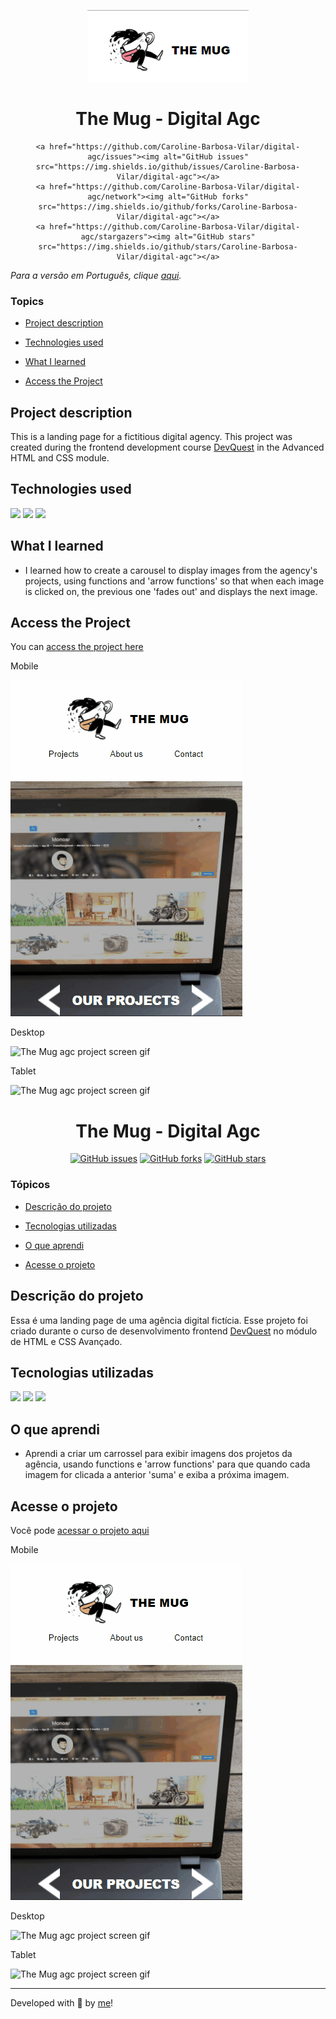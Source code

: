 <p align='center'> <img src="./src/the-mug.png" alt="the agency logo of a man hugging a coffee mug"> </p>

<h1 align='center'> The Mug - Digital Agc </h1>


<div align='center'>

	<a href="https://github.com/Caroline-Barbosa-Vilar/digital-agc/issues"><img alt="GitHub issues" src="https://img.shields.io/github/issues/Caroline-Barbosa-Vilar/digital-agc"></a>
	<a href="https://github.com/Caroline-Barbosa-Vilar/digital-agc/network"><img alt="GitHub forks" src="https://img.shields.io/github/forks/Caroline-Barbosa-Vilar/digital-agc"></a>
	<a href="https://github.com/Caroline-Barbosa-Vilar/digital-agc/stargazers"><img alt="GitHub stars" src="https://img.shields.io/github/stars/Caroline-Barbosa-Vilar/digital-agc"></a>
   
</div>

_Para a versão em Português, clique [aqui](#portuguese)._ 

### Topics

- [Project description](#project-description)

- [Technologies used](#technologies-used)

- [What I learned](#what-I-learned)

- [Access the Project](#access-the-project)


## Project description

<p align="justify">

This is a landing page for a fictitious digital agency. This project was created during the frontend development course [DevQuest](https://devemdobro.com/lista/) in the Advanced HTML and CSS module.

</p>

## Technologies used

<div>
  <img src="https://img.shields.io/badge/HTML5-E34F26?style=for-the-badge&logo=html5&logoColor=white">
  <img src="https://img.shields.io/badge/CSS3-1572B6?style=for-the-badge&logo=css3&logoColor=white">
  <img src="https://img.shields.io/badge/JavaScript-F7DF1E?style=for-the-badge&logo=javascript&logoColor=black"> 
</div>


## What I learned

- I learned how to create a carousel to display images from the agency's projects, using functions and 'arrow functions' so that when each image is clicked on, the previous one 'fades out' and displays the next image.


## Access the Project

You can [access the project here](https://caroline-barbosa-vilar.github.io/digital-agc/) 


Mobile

<img src="./src/mug-mobile-screen.gif" alt="The Mug agc project screen gif">

Desktop 

<img src="./src/mug-desktop-screen.gif" alt="The Mug agc project screen gif">

Tablet

<img src="./src/mug-tablet-screen.gif" alt="The Mug agc project screen gif">



<div id="portuguese">


<h1 align='center'> The Mug - Digital Agc </h1>


<div align='center'>
	<a href="https://github.com/Caroline-Barbosa-Vilar/digital-agc/issues"><img alt="GitHub issues" src="https://img.shields.io/github/issues/Caroline-Barbosa-Vilar/digital-agc"></a>
	<a href="https://github.com/Caroline-Barbosa-Vilar/digital-agc/network"><img alt="GitHub forks" src="https://img.shields.io/github/forks/Caroline-Barbosa-Vilar/digital-agc"></a>
	<a href="https://github.com/Caroline-Barbosa-Vilar/digital-agc/stargazers"><img alt="GitHub stars" src="https://img.shields.io/github/stars/Caroline-Barbosa-Vilar/digital-agc"></a>
</div>


### Tópicos 

- [Descrição do projeto](#descrição-do-projeto)

- [Tecnologias utilizadas](#tecnologias-utilizadas)

- [O que aprendi](#o-que-aprendi)

- [Acesse o projeto](#acesse-o-projeto)


## Descrição do projeto 

<p align="justify">

Essa é uma landing page de uma agência digital fictícia. Esse projeto foi criado durante o curso de desenvolvimento frontend [DevQuest](https://devemdobro.com/lista/) no módulo de HTML e CSS Avançado.

</p>


## Tecnologias utilizadas

<div>
  <img src="https://img.shields.io/badge/HTML5-E34F26?style=for-the-badge&logo=html5&logoColor=white">
  <img src="https://img.shields.io/badge/CSS3-1572B6?style=for-the-badge&logo=css3&logoColor=white">
  <img src="https://img.shields.io/badge/JavaScript-F7DF1E?style=for-the-badge&logo=javascript&logoColor=black"> 
</div>

## O que aprendi

- Aprendi a criar um carrossel para exibir imagens dos projetos da agência, usando functions e 'arrow functions' para que quando cada imagem for clicada a anterior 'suma' e exiba a próxima imagem.

## Acesse o projeto

Você pode [acessar o projeto aqui](https://caroline-barbosa-vilar.github.io/digital-agc/) 

Mobile

<img src="./src/mug-mobile-screen.gif" alt="The Mug agc project screen gif">

Desktop 

<img src="./src/mug-desktop-screen.gif" alt="The Mug agc project screen gif">

Tablet

<img src="./src/mug-tablet-screen.gif" alt="The Mug agc project screen gif">

<hr>
	
Developed with 🧡 by [me](https://www.linkedin.com/in/carolinebarbosavilar/)!
